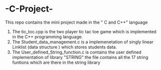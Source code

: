 # -C-Project-
This repo contains the mini project made in the " C and C++" language 
1. The tic_toc.cpp is the two player tic tac toe game which is implemented in the C++ programming language.
2. The Student_data_management.c is a implemenetation of singly linear Linklist (data structure ) which stores students data.
3. The User_defined_String_function.c is contains the user defined implementation of library "STRING" the file contains all the 17 string funtions which are there in
   the string library
